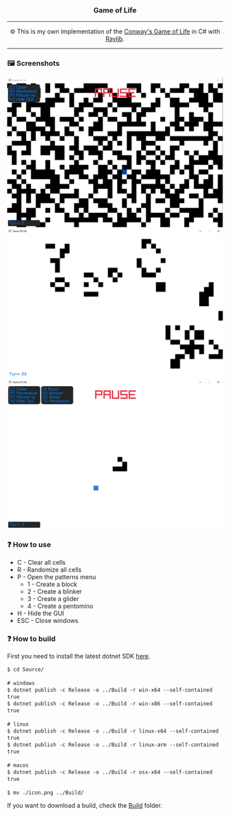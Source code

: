 <h3 align="center">Game of Life</h3>

---

<p align="center">⚙️ This is my own implementation of the <a href="https://en.wikipedia.org/wiki/Conway%27s_Game_of_Life">Conway's Game of Life</a> in C# with <a href="https://www.raylib.com/">Raylib</a>.</p>

---
### 🖼️ Screenshots
![screenshot1](./Screenshots/s1.png)
![screenshot2](./Screenshots/s2.png)
![screenshot3](./Screenshots/s3.png)

### ❓ How to use

- C - Clear all cells
- R - Randomize all cells
- P - Open the patterns menu
  - 1 - Create a block
  - 2 - Create a blinker
  - 3 - Create a glider
  - 4 - Create a pentomino
- H - Hide the GUI
- ESC - Close windows

### ❓ How to build

First you need to install the latest dotnet SDK <a href="https://dotnet.microsoft.com/en-us/download">here</a>.

~~~shell
$ cd Source/

# windows
$ dotnet publish -c Release -o ../Build -r win-x64 --self-contained true
$ dotnet publish -c Release -o ../Build -r win-x86 --self-contained true

# linux
$ dotnet publish -c Release -o ../Build -r linux-x64 --self-contained true
$ dotnet publish -c Release -o ../Build -r linux-arm --self-contained true

# macos
$ dotnet publish -c Release -o ../Build -r osx-x64 --self-contained true

$ mv ./icon.png ../Build/
~~~

If you want to download a build, check the <a href="./Build/">Build</a> folder.
